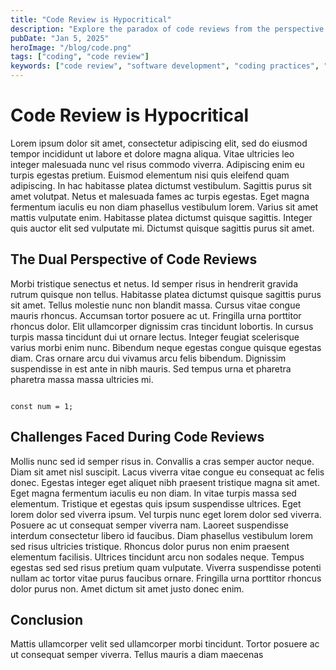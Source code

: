 ```yaml
---
title: "Code Review is Hypocritical"
description: "Explore the paradox of code reviews from the perspective of both the reviewer and the reviewee. Understand the challenges and insights gained from this essential coding practice."
pubDate: "Jan 5, 2025"
heroImage: "/blog/code.png"
tags: ["coding", "code review"]
keywords: ["code review", "software development", "coding practices", "peer review", "developer feedback"]
---
```


<!-- Add Open Graph and Twitter Card meta tags for better sharing -->
<meta property="og:title" content="Code Review is Hypocritical" />
<meta property="og:description" content="Explore the paradox of code reviews from the perspective of both the reviewer and the reviewee." />
<meta property="og:image" content="/blog/code.png" />
<meta property="og:url" content="https://yourwebsite.com/blog/code-review-is-hypocritical" />
<meta name="twitter:card" content="summary_large_image" />
<meta name="twitter:title" content="Code Review is Hypocritical" />
<meta name="twitter:description" content="Explore the paradox of code reviews from the perspective of both the reviewer and the reviewee." />
<meta name="twitter:image" content="/blog/code.png" />

<h1>Code Review is Hypocritical</h1>

<p>Lorem ipsum dolor sit amet, consectetur adipiscing elit, sed do eiusmod tempor incididunt ut labore et dolore magna aliqua. Vitae ultricies leo integer malesuada nunc vel risus commodo viverra. Adipiscing enim eu turpis egestas pretium. Euismod elementum nisi quis eleifend quam adipiscing. In hac habitasse platea dictumst vestibulum. Sagittis purus sit amet volutpat. Netus et malesuada fames ac turpis egestas. Eget magna fermentum iaculis eu non diam phasellus vestibulum lorem. Varius sit amet mattis vulputate enim. Habitasse platea dictumst quisque sagittis. Integer quis auctor elit sed vulputate mi. Dictumst quisque sagittis purus sit amet.</p>

<h2>The Dual Perspective of Code Reviews</h2>
<p>Morbi tristique senectus et netus. Id semper risus in hendrerit gravida rutrum quisque non tellus. Habitasse platea dictumst quisque sagittis purus sit amet. Tellus molestie nunc non blandit massa. Cursus vitae congue mauris rhoncus. Accumsan tortor posuere ac ut. Fringilla urna porttitor rhoncus dolor. Elit ullamcorper dignissim cras tincidunt lobortis. In cursus turpis massa tincidunt dui ut ornare lectus. Integer feugiat scelerisque varius morbi enim nunc. Bibendum neque egestas congue quisque egestas diam. Cras ornare arcu dui vivamus arcu felis bibendum. Dignissim suspendisse in est ante in nibh mauris. Sed tempus urna et pharetra pharetra massa massa ultricies mi.</p>

<pre><code class="language-tsx">
const num = 1;
</code></pre>

<h2>Challenges Faced During Code Reviews</h2>
<p>Mollis nunc sed id semper risus in. Convallis a cras semper auctor neque. Diam sit amet nisl suscipit. Lacus viverra vitae congue eu consequat ac felis donec. Egestas integer eget aliquet nibh praesent tristique magna sit amet. Eget magna fermentum iaculis eu non diam. In vitae turpis massa sed elementum. Tristique et egestas quis ipsum suspendisse ultrices. Eget lorem dolor sed viverra ipsum. Vel turpis nunc eget lorem dolor sed viverra. Posuere ac ut consequat semper viverra nam. Laoreet suspendisse interdum consectetur libero id faucibus. Diam phasellus vestibulum lorem sed risus ultricies tristique. Rhoncus dolor purus non enim praesent elementum facilisis. Ultrices tincidunt arcu non sodales neque. Tempus egestas sed sed risus pretium quam vulputate. Viverra suspendisse potenti nullam ac tortor vitae purus faucibus ornare. Fringilla urna porttitor rhoncus dolor purus non. Amet dictum sit amet justo donec enim.</p>

<h2>Conclusion</h2>
<p>Mattis ullamcorper velit sed ullamcorper morbi tincidunt. Tortor posuere ac ut consequat semper viverra. Tellus mauris a diam maecenas</p>
